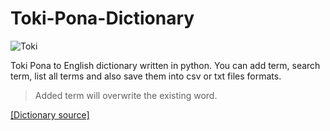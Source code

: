 # Toki-Pona-Dictionary
![Toki](https://user-images.githubusercontent.com/89016694/160250456-e18b0440-d58e-4e41-9208-e249647cdb9a.png)

Toki Pona to English dictionary written in python.
You can add term, search term, list all terms and also save them into csv or txt files formats.

> Added term will overwrite the existing word.

[[Dictionary source]](https://en.wiktionary.org/wiki/Appendix:Toki_Pona_Swadesh_list)
